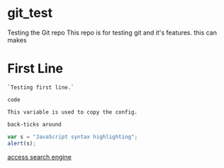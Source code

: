 # git_test
Testing the Git repo
This repo is for testing git and it's features. 
this can makes
# First Line
    `Testing first line.`

`code`
    
    This variable is used to copy the config.
    
`back-ticks around`

 ```javascript
var s = "JavaScript syntax highlighting";
alert(s);
```
[access search engine](https://www.google.com/)
